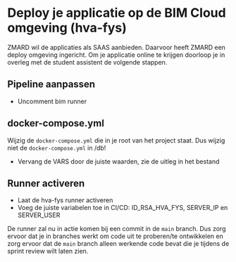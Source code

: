 # Deploy je applicatie op de BIM Cloud omgeving (hva-fys)

ZMARD wil de applicaties als SAAS aanbieden. Daarvoor heeft ZMARD een deploy omgeving ingericht. Om je applicatie online te krijgen doorloop je in overleg met de student assistent de volgende stappen.

## Pipeline aanpassen
- Uncomment bim runner
## docker-compose.yml
Wijzig de `docker-compose.yml` die in je root van het project staat. Dus wijzig niet de `docker-compose.yml` in /db!
- Vervang de VARS door de juiste waarden, zie de uitleg in het bestand
## Runner activeren
- Laat de hva-fys runner activeren
- Voeg de juiste variabelen toe in CI/CD: ID_RSA_HVA_FYS, SERVER_IP en SERVER_USER

De runner zal nu in actie komen bij een commit in de `main` branch. Dus zorg ervoor dat je in branches werkt om code uit te proberen/te ontwikkelen en zorg ervoor dat de `main` branch alleen werkende code bevat die je tijdens de sprint review wilt laten zien.